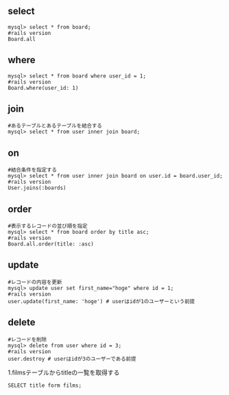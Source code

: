 ## select

```
mysql> select * from board;
#rails version
Board.all
```

## where

```
mysql> select * from board where user_id = 1;
#rails version
Board.where(user_id: 1)
```

## join

```
#あるテーブルとあるテーブルを結合する
mysql> select * from user inner join board;
```

## on

```
#結合条件を指定する
mysql> select * from user inner join board on user.id = board.user_id;
#rails version
User.joins(:boards)
```

## order

```b
#表示するレコードの並び順を指定
mysql> select * from board order by title asc;
#rails version
Board.all.order(title: :asc)
```

## update

```
#レコードの内容を更新
mysql> update user set first_name="hoge" where id = 1;
#rails version
user.update(first_name: 'hoge') # userはidが1のユーザーという前提
```

## delete

```
#レコードを削除
mysql> delete from user where id = 3;
#rails version
user.destroy # userはidが3のユーザーである前提
```

1.filmsテーブルからtitleの一覧を取得する
```
SELECT title form films;
```
